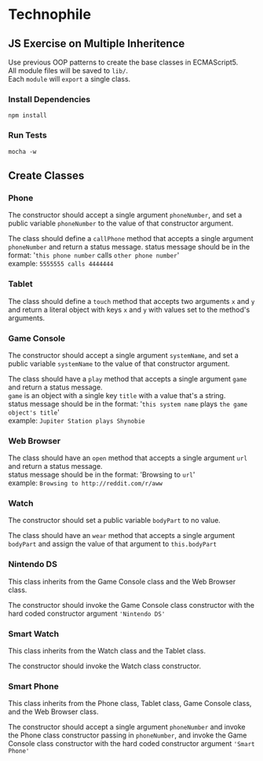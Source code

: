 # Technophile

## JS Exercise on Multiple Inheritence

Use previous OOP patterns to create the base classes in ECMAScript5.  
All module files will be saved to `lib/`.  
Each `module` will `export` a single class.

### Install Dependencies

```
npm install
```

### Run Tests

```
mocha -w
```

## Create Classes

### Phone

The constructor should accept a single argument `phoneNumber`, and set a public variable `phoneNumber` to the value of that constructor argument.

The class should define a `callPhone` method that accepts a single argument `phoneNumber` and return a status message. status message should be in the format: '`this phone number` calls `other phone number`'  
example: `5555555 calls 4444444`

### Tablet

The class should define a `touch` method that accepts two arguments `x` and `y` and return a literal object with keys `x` and `y` with values set to the method's arguments. 

### Game Console

The constructor should accept a single argument `systemName`, and set a public variable `systemName` to the value of that constructor argument.

The class should have a `play` method that accepts a single argument `game` and return a status message.  
`game` is an object with a single key `title` with a value that's a string.  
status message should be in the format: '`this system name` plays `the game object's title`'  
example: `Jupiter Station plays Shynobie`

### Web Browser

The class should have an `open` method that accepts a single argument `url` and return a status message.  
status message should be in the format: 'Browsing to `url`'  
example: `Browsing to http://reddit.com/r/aww`

### Watch

The constructor should set a public variable `bodyPart` to no value.

The class should have an `wear` method that accepts a single argument `bodyPart` and assign the value of that argument to `this.bodyPart`

### Nintendo DS

This class inherits from the Game Console class and the Web Browser class.

The constructor should invoke the Game Console class constructor with the hard coded constructor argument `'Nintendo DS'`

### Smart Watch

This class inherits from the Watch class and the Tablet class.

The constructor should invoke the Watch class constructor.

### Smart Phone

This class inherits from the Phone class, Tablet class, Game Console class, and the Web Browser class.

The constructor should accept a single argument `phoneNumber` and invoke the Phone class constructor passing in `phoneNumber`, and invoke the Game Console class constructor with the hard coded constructor argument `'Smart Phone'`